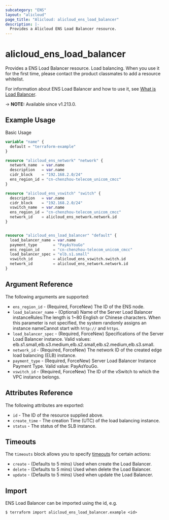 ```yaml
---
subcategory: "ENS"
layout: "alicloud"
page_title: "Alicloud: alicloud_ens_load_balancer"
description: |-
  Provides a Alicloud ENS Load Balancer resource.
---
```


# alicloud_ens_load_balancer

Provides a ENS Load Balancer resource. Load balancing. When you use it for the first time, please contact the product classmates to add a resource whitelist.

For information about ENS Load Balancer and how to use it, see [What is Load Balancer](https://www.alibabacloud.com/help/en/ens/developer-reference/api-createloadbalancer).

-> **NOTE:** Available since v1.213.0.

## Example Usage

Basic Usage

```terraform
variable "name" {
  default = "terraform-example"
}

resource "alicloud_ens_network" "network" {
  network_name  = var.name
  description   = var.name
  cidr_block    = "192.168.2.0/24"
  ens_region_id = "cn-chenzhou-telecom_unicom_cmcc"
}

resource "alicloud_ens_vswitch" "switch" {
  description   = var.name
  cidr_block    = "192.168.2.0/24"
  vswitch_name  = var.name
  ens_region_id = "cn-chenzhou-telecom_unicom_cmcc"
  network_id    = alicloud_ens_network.network.id
}


resource "alicloud_ens_load_balancer" "default" {
  load_balancer_name = var.name
  payment_type       = "PayAsYouGo"
  ens_region_id      = "cn-chenzhou-telecom_unicom_cmcc"
  load_balancer_spec = "elb.s1.small"
  vswitch_id         = alicloud_ens_vswitch.switch.id
  network_id         = alicloud_ens_network.network.id
}
```

## Argument Reference

The following arguments are supported:
* `ens_region_id` - (Required, ForceNew) The ID of the ENS node.
* `load_balancer_name` - (Optional) Name of the Server Load Balancer instanceRules:The length is 1~80 English or Chinese characters. When this parameter is not specified, the system randomly assigns an instance nameCannot start with `http://` and `https`.
* `load_balancer_spec` - (Required, ForceNew) Specifications of the Server Load Balancer instance. Valid values: elb.s1.small,elb.s3.medium,elb.s2.small,elb.s2.medium,elb.s3.small.
* `network_id` - (Required, ForceNew) The network ID of the created edge load balancing (ELB) instance.
* `payment_type` - (Required, ForceNew) Server Load Balancer Instance Payment Type. Valid value: PayAsYouGo.
* `vswitch_id` - (Required, ForceNew) The ID of the vSwitch to which the VPC instance belongs.

## Attributes Reference

The following attributes are exported:
* `id` - The ID of the resource supplied above.
* `create_time` - The creation Time (UTC) of the load balancing instance.
* `status` - The status of the SLB instance.

## Timeouts

The `timeouts` block allows you to specify [timeouts](https://www.terraform.io/docs/configuration-0-11/resources.html#timeouts) for certain actions:
* `create` - (Defaults to 5 mins) Used when create the Load Balancer.
* `delete` - (Defaults to 5 mins) Used when delete the Load Balancer.
* `update` - (Defaults to 5 mins) Used when update the Load Balancer.

## Import

ENS Load Balancer can be imported using the id, e.g.

```shell
$ terraform import alicloud_ens_load_balancer.example <id>
```
